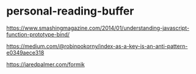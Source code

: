 # personal-reading-buffer

https://www.smashingmagazine.com/2014/01/understanding-javascript-function-prototype-bind/

https://medium.com/@robinpokorny/index-as-a-key-is-an-anti-pattern-e0349aece318

https://jaredpalmer.com/formik
